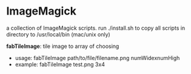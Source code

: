 # ImageMagick
a collection of ImageMagick scripts.  run ./install.sh to copy all scripts in directory to /usr/local/bin (mac/unix only)

**fabTileImage**: tile image to array of choosing  
  * usage: fabTileImage path/to/file/filename.png numWidexnumHigh  
  * example: fabTileImage test.png 3x4
   
